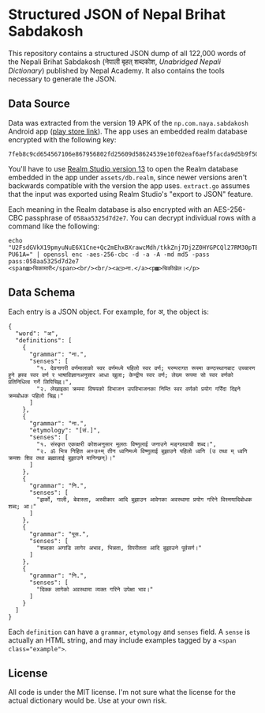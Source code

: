 # Structured JSON of Nepal Brihat Sabdakosh

This repository contains a structured JSON dump of all 122,000 words of the
Nepali Brihat Sabdakosh (नेपाली बृहत् शब्दकोश, *Unabridged Nepali Dictionary*)
published by Nepal Academy. It also contains the tools necessary to generate
the JSON.

## Data Source

Data was extracted from the version 19 APK of the `np.com.naya.sabdakosh`
Android app ([play store
link](https://play.google.com/store/apps/details?id=np.com.naya.sabdakosh)).
The app uses an embedded realm database encrypted with the following key:

```
7feb8c9cd654567106e867956802fd25609d58624539e10f02eaf6aef5facda9d5b9f5024fe4234c1f08c01ed875976719369dfa94b645a1212fdd968e00b6f3
```

You'll have to use [Realm Studio version
13](https://github.com/realm/realm-studio/releases/tag/v13.0.2) to open the
Realm database embedded in the app under `assets/db.realm`, since newer versions
aren't backwards compatible with the version the app uses. `extract.go`
assumes that the input was exported using Realm Studio's "export to
JSON" feature.

Each meaning in the Realm database is also encrypted with an AES-256-CBC
passphrase of `058aa5325d7d2e7`. You can decrypt individual rows with a command
like the following:

```
echo "U2FsdGVkX19pmyuNuE6X1Cne+Qc2mEhxBXrawcMdh/tkkZnj7Dj2Z0HYGPCQl27RM30pTEvYM6VuAK/WZtlJh07YkLaM6CRJI6XjrL4egaHF3ijpm/kuyT7hzQjHOU2gRtJNLCFXTbLP/RHUPj1+sHNylAmsbnI8zHSO7C
PU61A=" | openssl enc -aes-256-cbc -d -a -A -md md5 -pass pass:058aa5325d7d2e7
<span▥>चिकामारी</span><br/><br/><a◳>ना.</a><p▦>चिकीखेल।</p> 
```

## Data Schema

Each entry is a JSON object. For example, for अ, the object is:

```
{
  "word": "अ",
  "definitions": [
    {
      "grammar": "ना.",
      "senses": [
        "१. देवनागरी वर्णमालाको स्वर वर्णमध्ये पहिलो स्वर वर्ण; परम्परागत रूपमा कण्ठस्थानबाट उच्चारण हुने ह्रस्व स्वर वर्ण र भाषाविज्ञानअनुसार आधा खुला; केन्द्रीय स्वर वर्ण; लेख्य रूपमा सो स्वर वर्णको प्रतिनिधित्व गर्ने लिपिचिह्न।",
        "२. लेखाइका क्रममा विषयको विभाजन उपविभाजनका निम्ति स्वर वर्णको प्रयोग गरिँदा दिइने क्रमबोधक पहिलो चिह्न।"
      ]
    },
    {
      "grammar": "ना.",
      "etymology": "[सं.]",
      "senses": [
        "१. संस्कृत एकाक्षरी कोशअनुसार मूलतः विष्णुलाई जनाउने मङ्गलवाची शब्द।",
        "२. ॐ भित्र निहित अ+उ+म् तीन ध्वनिमध्ये विष्णुलाई बुझाउने पहिलो ध्वनि (उ तथा म् ध्वनि क्रमशः शिव तथा ब्रह्मालाई बुझाउने मानिन्छन्)।"
      ]
    },
    {
      "grammar": "नि.",
      "senses": [
        "झर्को, गाली, बेवास्ता, अस्वीकार आदि बुझाउन आवेगका अवस्थामा प्रयोग गरिने विस्मयादिबोधक शब्द; आ।"
      ]
    },
    {
      "grammar": "पूस.",
      "senses": [
        "शब्दका अगाडि लागेर अभाव, भिन्नता, विपरीतता आदि बुझाउने पूर्वसर्ग।"
      ]
    },
    {
      "grammar": "नि.",
      "senses": [
        "दिक्क लागेको अवस्थामा व्यक्त गरिने उपेक्षा भाव।"
      ]
    }
  ]
}
```

Each `definition` can have a `grammar`, `etymology` and `senses` field.
A `sense` is actually an HTML string, and may include examples tagged by
a `<span class="example">`.


## License

All code is under the MIT license. I'm not sure what the license for the actual
dictionary would be. Use at your own risk.
